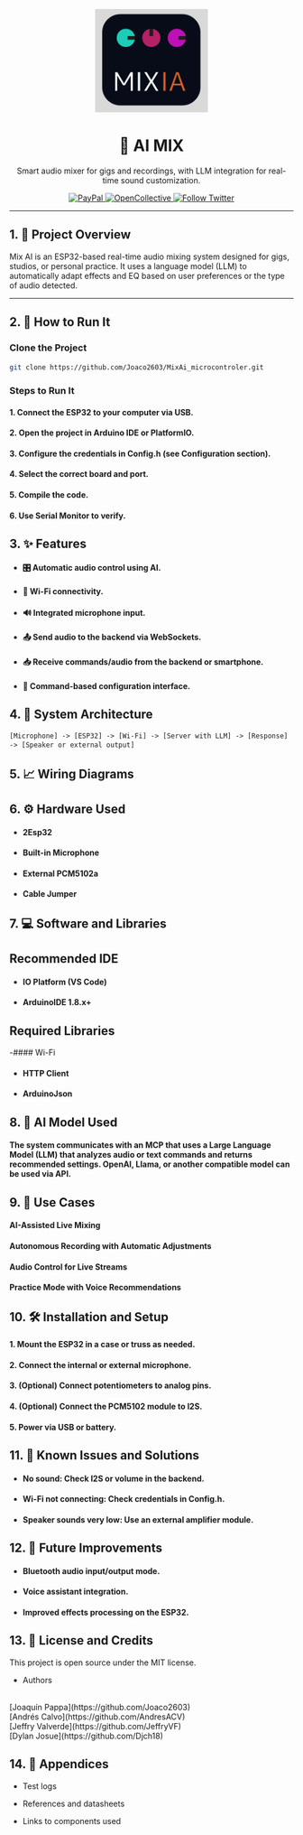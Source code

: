 <p align="center">
<img src="./assets/image.png" width="200" alt="AI Mix Logo" />
</p>

<h1 align="center">🚀 AI MIX</h1>

<p align="center">
Smart audio mixer for gigs and recordings, with LLM integration for real-time sound customization.
</p>

<p align="center">
<a href="https://paypal.me/kamilmysliwiec" target="_blank">
<img src="https://img.shields.io/badge/Donate-PayPal-ff3f59.svg" alt="PayPal"/>
</a>
<a href="#" target="_blank">
<img src="https://img.shields.io/badge/Support%20us-Open%20Collective-41B883.svg" alt="OpenCollective"/>
</a>
<a href="#" target="_blank">
<img src="https://img.shields.io/twitter/follow/nestframework.svg?style=social&label=Follow" alt="Follow Twitter"/>
</a>
</p>

---

## 1. 📄 Project Overview

Mix AI is an ESP32-based real-time audio mixing system designed for gigs, studios, or personal practice. It uses a language model (LLM) to automatically adapt effects and EQ based on user preferences or the type of audio detected.

---

## 2. 🧪 How to Run It

### Clone the Project

```bash
git clone https://github.com/Joaco2603/MixAi_microcontroler.git
```

### Steps to Run It

#### 1. Connect the ESP32 to your computer via USB.

#### 2. Open the project in Arduino IDE or PlatformIO.

#### 3. Configure the credentials in Config.h (see Configuration section).

#### 4. Select the correct board and port.

#### 5. Compile the code.

#### 6. Use Serial Monitor to verify.

## 3. ✨ Features
- #### 🎛️ Automatic audio control using AI.

- #### 📶 Wi-Fi connectivity.

- #### 🔊 Integrated microphone input.

- #### 📤 Send audio to the backend via WebSockets.

- #### 📥 Receive commands/audio from the backend or smartphone.

- #### 🎨 Command-based configuration interface.

## 4. 🧠 System Architecture

``` tap
[Microphone] -> [ESP32] -> [Wi-Fi] -> [Server with LLM] -> [Response] -> [Speaker or external output]
```

## 5. 📈 Wiring Diagrams

## 6. ⚙️ Hardware Used

- #### 2Esp32
- #### Built-in Microphone
- #### External PCM5102a
- #### Cable Jumper

## 7. 💻 Software and Libraries

## Recommended IDE
- #### IO Platform (VS Code)
- #### ArduinoIDE 1.8.x+

## Required Libraries
-#### Wi-Fi

- #### HTTP Client

- #### ArduinoJson

## 8. 🤖 AI Model Used

#### The system communicates with an MCP that uses a Large Language Model (LLM) that analyzes audio or text commands and returns recommended settings. OpenAI, Llama, or another compatible model can be used via API.

## 9. 📌 Use Cases

#### AI-Assisted Live Mixing
#### Autonomous Recording with Automatic Adjustments
#### Audio Control for Live Streams
#### Practice Mode with Voice Recommendations

## 10. 🛠️ Installation and Setup

#### 1. Mount the ESP32 in a case or truss as needed.

#### 2. Connect the internal or external microphone.

#### 3. (Optional) Connect potentiometers to analog pins.

#### 4. (Optional) Connect the PCM5102 module to I2S.

#### 5. Power via USB or battery.

## 11. 🐛 Known Issues and Solutions

- #### No sound: Check I2S or volume in the backend.

- #### Wi-Fi not connecting: Check credentials in Config.h.

- #### Speaker sounds very low: Use an external amplifier module.

## 12. 🔮 Future Improvements

- #### Bluetooth audio input/output mode.

- #### Voice assistant integration.

- #### Improved effects processing on the ESP32.

## 13. 📜 License and Credits

This project is open source under the MIT license.

- Authors
<br/>
[Joaquín Pappa](https://github.com/Joaco2603)
<br/>
[Andrés Calvo](https://github.com/AndresACV)
<br/>
[Jeffry Valverde](https://github.com/JeffryVF)
<br/>
[Dylan Josue](https://github.com/Djch18)



## 14. 📎 Appendices
- Test logs

- References and datasheets

- Links to components used